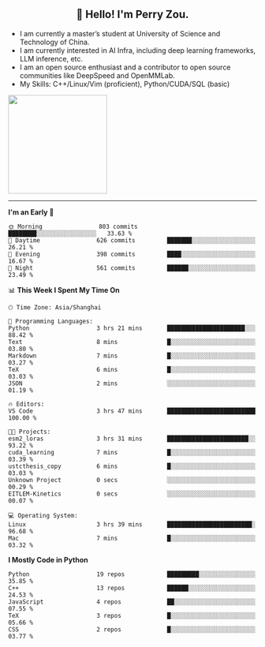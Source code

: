 <h2 align="center">👋 Hello! I'm Perry Zou.</h2>

- I am currently a master’s student at University of Science and Technology of China.
- I am currently interested in AI Infra, including deep learning frameworks, LLM inference, etc.
- I am an open source enthusiast and a contributor to open source communities like DeepSpeed and OpenMMLab.
- My Skills: C++/Linux/Vim (proficient), Python/CUDA/SQL (basic)

<img height=200 align="center" src="https://github-readme-stats.vercel.app/api?username=zonepg" />

-------

<!--START_SECTION:waka-->
**I'm an Early 🐤** 

```text
🌞 Morning                803 commits         ████████░░░░░░░░░░░░░░░░░   33.63 % 
🌆 Daytime                626 commits         ███████░░░░░░░░░░░░░░░░░░   26.21 % 
🌃 Evening                398 commits         ████░░░░░░░░░░░░░░░░░░░░░   16.67 % 
🌙 Night                  561 commits         ██████░░░░░░░░░░░░░░░░░░░   23.49 % 
```


📊 **This Week I Spent My Time On** 

```text
🕑︎ Time Zone: Asia/Shanghai

💬 Programming Languages: 
Python                   3 hrs 21 mins       ██████████████████████░░░   88.42 % 
Text                     8 mins              █░░░░░░░░░░░░░░░░░░░░░░░░   03.80 % 
Markdown                 7 mins              █░░░░░░░░░░░░░░░░░░░░░░░░   03.27 % 
TeX                      6 mins              █░░░░░░░░░░░░░░░░░░░░░░░░   03.03 % 
JSON                     2 mins              ░░░░░░░░░░░░░░░░░░░░░░░░░   01.19 % 

🔥 Editors: 
VS Code                  3 hrs 47 mins       █████████████████████████   100.00 % 

🐱‍💻 Projects: 
esm2_loras               3 hrs 31 mins       ███████████████████████░░   93.22 % 
cuda_learning            7 mins              █░░░░░░░░░░░░░░░░░░░░░░░░   03.39 % 
ustcthesis_copy          6 mins              █░░░░░░░░░░░░░░░░░░░░░░░░   03.03 % 
Unknown Project          0 secs              ░░░░░░░░░░░░░░░░░░░░░░░░░   00.29 % 
EITLEM-Kinetics          0 secs              ░░░░░░░░░░░░░░░░░░░░░░░░░   00.07 % 

💻 Operating System: 
Linux                    3 hrs 39 mins       ████████████████████████░   96.68 % 
Mac                      7 mins              █░░░░░░░░░░░░░░░░░░░░░░░░   03.32 % 
```

**I Mostly Code in Python** 

```text
Python                   19 repos            █████████░░░░░░░░░░░░░░░░   35.85 % 
C++                      13 repos            ██████░░░░░░░░░░░░░░░░░░░   24.53 % 
JavaScript               4 repos             ██░░░░░░░░░░░░░░░░░░░░░░░   07.55 % 
TeX                      3 repos             █░░░░░░░░░░░░░░░░░░░░░░░░   05.66 % 
CSS                      2 repos             █░░░░░░░░░░░░░░░░░░░░░░░░   03.77 % 
```




<!--END_SECTION:waka-->
